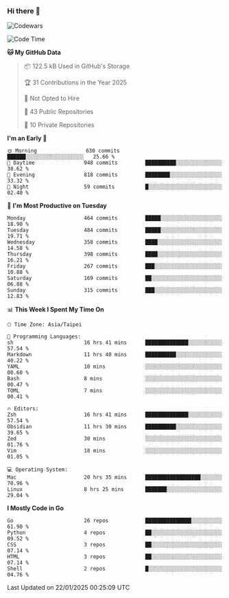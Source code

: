 ### Hi there 👋

![Codewars](https://www.codewars.com/users/omegaatt36/badges/small)

<!--START_SECTION:waka-->
![Code Time](http://img.shields.io/badge/Code%20Time-3%2C017%20hrs%2033%20mins-blue)

**🐱 My GitHub Data** 

> 📦 122.5 kB Used in GitHub's Storage 
 > 
> 🏆 31 Contributions in the Year 2025
 > 
> 🚫 Not Opted to Hire
 > 
> 📜 43 Public Repositories 
 > 
> 🔑 10 Private Repositories 
 > 
**I'm an Early 🐤** 

```text
🌞 Morning                630 commits         ██████░░░░░░░░░░░░░░░░░░░   25.66 % 
🌆 Daytime                948 commits         ██████████░░░░░░░░░░░░░░░   38.62 % 
🌃 Evening                818 commits         ████████░░░░░░░░░░░░░░░░░   33.32 % 
🌙 Night                  59 commits          █░░░░░░░░░░░░░░░░░░░░░░░░   02.40 % 
```
📅 **I'm Most Productive on Tuesday** 

```text
Monday                   464 commits         █████░░░░░░░░░░░░░░░░░░░░   18.90 % 
Tuesday                  484 commits         █████░░░░░░░░░░░░░░░░░░░░   19.71 % 
Wednesday                358 commits         ████░░░░░░░░░░░░░░░░░░░░░   14.58 % 
Thursday                 398 commits         ████░░░░░░░░░░░░░░░░░░░░░   16.21 % 
Friday                   267 commits         ███░░░░░░░░░░░░░░░░░░░░░░   10.88 % 
Saturday                 169 commits         ██░░░░░░░░░░░░░░░░░░░░░░░   06.88 % 
Sunday                   315 commits         ███░░░░░░░░░░░░░░░░░░░░░░   12.83 % 
```


📊 **This Week I Spent My Time On** 

```text
🕑︎ Time Zone: Asia/Taipei

💬 Programming Languages: 
sh                       16 hrs 41 mins      ██████████████░░░░░░░░░░░   57.54 % 
Markdown                 11 hrs 40 mins      ██████████░░░░░░░░░░░░░░░   40.22 % 
YAML                     10 mins             ░░░░░░░░░░░░░░░░░░░░░░░░░   00.60 % 
Bash                     8 mins              ░░░░░░░░░░░░░░░░░░░░░░░░░   00.47 % 
TOML                     7 mins              ░░░░░░░░░░░░░░░░░░░░░░░░░   00.41 % 

🔥 Editors: 
Zsh                      16 hrs 41 mins      ██████████████░░░░░░░░░░░   57.54 % 
Obsidian                 11 hrs 30 mins      ██████████░░░░░░░░░░░░░░░   39.65 % 
Zed                      30 mins             ░░░░░░░░░░░░░░░░░░░░░░░░░   01.76 % 
Vim                      18 mins             ░░░░░░░░░░░░░░░░░░░░░░░░░   01.05 % 

💻 Operating System: 
Mac                      20 hrs 35 mins      ██████████████████░░░░░░░   70.96 % 
Linux                    8 hrs 25 mins       ███████░░░░░░░░░░░░░░░░░░   29.04 % 
```

**I Mostly Code in Go** 

```text
Go                       26 repos            ███████████████░░░░░░░░░░   61.90 % 
Python                   4 repos             ██░░░░░░░░░░░░░░░░░░░░░░░   09.52 % 
CSS                      3 repos             ██░░░░░░░░░░░░░░░░░░░░░░░   07.14 % 
HTML                     3 repos             ██░░░░░░░░░░░░░░░░░░░░░░░   07.14 % 
Shell                    2 repos             █░░░░░░░░░░░░░░░░░░░░░░░░   04.76 % 
```




 Last Updated on 22/01/2025 00:25:09 UTC
<!--END_SECTION:waka-->

<!--
**omegaatt36/omegaatt36** is a ✨ _special_ ✨ repository because its `README.md` (this file) appears on your GitHub profile.

Here are some ideas to get you started:

- 🔭 I’m currently working on ...
- 🌱 I’m currently learning ...
- 👯 I’m looking to collaborate on ...
- 🤔 I’m looking for help with ...
- 💬 Ask me about ...
- 📫 How to reach me: ...
- 😄 Pronouns: ...
- ⚡ Fun fact: ...
-->
